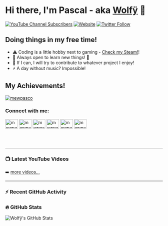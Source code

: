 # Hi there, I'm Pascal - aka [Wolfÿ][youtube] 👋 

[![YouTube Channel Subscribers](https://img.shields.io/youtube/channel/subscribers/UCIJguCB_U3LQ6Cbx8OANU9A?logo=youtube&logoColor=red&style=for-the-badge)][youtube]
[![Website](https://img.shields.io/website?label=avariaxyz.win&style=for-the-badge&url=https://avariaxyz.win/)](https://avariaxyz.win/)
[![Twitter Follow](https://img.shields.io/twitter/follow/mewpasco?color=1DA1F2&logo=x&style=for-the-badge)](https://x.com/intent/follow?original_referer=https%3A%2F%2Fgithub.com%2Fmewpasco&screen_name=mewpasco)

## Doing things in my free time!

- ⚠️ Coding is a little hobby next to gaming - [Check my Steam!][steam]!
- 🌱 Always open to learn new things! 🤣
- 👯 If I can, I will try to contribute to whatever project I enjoy!
- ⚡ A day without music? Impossible!

## My Achievements!

<p align="left"> <a href="https://github.com/ryo-ma/github-profile-trophy"><img src="https://github-profile-trophy.vercel.app/?username=mewpasco" alt="mewpasco" /></a> </p>

### Connect with me:

<a href="https://avariaxyz.win/" target="blank"><img align="center" src="https://raw.githubusercontent.com/rahuldkjain/github-profile-readme-generator/master/src/images/icons/Social/github.svg" alt="mewpasco" height="30" width="40" /></a>
<a href="https://discord.gg/avia" target="blank"><img align="center" src="https://raw.githubusercontent.com/rahuldkjain/github-profile-readme-generator/master/src/images/icons/Social/discord.svg" alt="mewpasco" height="30" width="40" /></a>
<a href="https://twitch.tv/mewpasco" target="blank"><img align="center" src="https://raw.githubusercontent.com/rahuldkjain/github-profile-readme-generator/master/src/images/icons/Social/twitch.svg" alt="mewpasco" height="30" width="40" /></a>
<a href="https://youtube.com/mewpasco" target="blank"><img align="center" src="https://raw.githubusercontent.com/rahuldkjain/github-profile-readme-generator/master/src/images/icons/Social/youtube.svg" alt="mewpasco" height="30" width="40" /></a>
<a href="https://x.com/mewpasco" target="blank"><img align="center" src="https://raw.githubusercontent.com/rahuldkjain/github-profile-readme-generator/master/src/images/icons/Social/twitter.svg" alt="mewpasco" height="30" width="40" /></a>
<a href="https://instagram.com/mewpasco" target="blank"><img align="center" src="https://raw.githubusercontent.com/rahuldkjain/github-profile-readme-generator/master/src/images/icons/Social/instagram.svg" alt="mewpasco" height="30" width="40" /></a>

<br />
<br />

---

### 📺 Latest YouTube Videos

<!-- YOUTUBE:START -->
<!-- YOUTUBE:END -->

➡️ [more videos...](https://youtube.com/mewpasco)

---

### :zap: Recent GitHub Activity
  
<!--START_SECTION:activity-->
<!--END_SECTION:activity-->

### :fire: GitHub Stats

<img align="left" alt="Wolfÿ's GitHub Stats" src="https://github-readme-stats-fork-neon.vercel.app/api?username=mewpasco&show_icons=true&hide_border=false&title_color=ff652f&icon_color=FFE400&bg_color=09131B&text_color=ffffff&border_color=0c1a25" />


[website]: https://avariaxyz.win/
[steam]: https://steamcommunity.com/id/mewpasco/
[twitter]: https://twitter.com/mewpasco
[youtube]: https://youtube.com/mewpasco
[instagram]: https://instagram.com/mewpasco
[discord]: https://discord.gg/avia